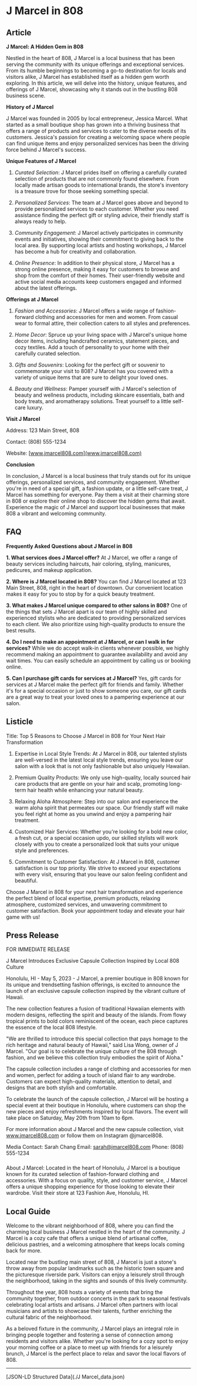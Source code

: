 # J Marcel in 808

## Article
**J Marcel: A Hidden Gem in 808**

Nestled in the heart of 808, J Marcel is a local business that has been serving the community with its unique offerings and exceptional services. From its humble beginnings to becoming a go-to destination for locals and visitors alike, J Marcel has established itself as a hidden gem worth exploring. In this article, we will delve into the history, unique features, and offerings of J Marcel, showcasing why it stands out in the bustling 808 business scene.

**History of J Marcel**

J Marcel was founded in 2005 by local entrepreneur, Jessica Marcel. What started as a small boutique shop has grown into a thriving business that offers a range of products and services to cater to the diverse needs of its customers. Jessica's passion for creating a welcoming space where people can find unique items and enjoy personalized services has been the driving force behind J Marcel's success.

**Unique Features of J Marcel**

1. *Curated Selection*: J Marcel prides itself on offering a carefully curated selection of products that are not commonly found elsewhere. From locally made artisan goods to international brands, the store's inventory is a treasure trove for those seeking something special.

2. *Personalized Services*: The team at J Marcel goes above and beyond to provide personalized services to each customer. Whether you need assistance finding the perfect gift or styling advice, their friendly staff is always ready to help.

3. *Community Engagement*: J Marcel actively participates in community events and initiatives, showing their commitment to giving back to the local area. By supporting local artists and hosting workshops, J Marcel has become a hub for creativity and collaboration.

4. *Online Presence*: In addition to their physical store, J Marcel has a strong online presence, making it easy for customers to browse and shop from the comfort of their homes. Their user-friendly website and active social media accounts keep customers engaged and informed about the latest offerings.

**Offerings at J Marcel**

1. *Fashion and Accessories*: J Marcel offers a wide range of fashion-forward clothing and accessories for men and women. From casual wear to formal attire, their collection caters to all styles and preferences.

2. *Home Decor*: Spruce up your living space with J Marcel's unique home decor items, including handcrafted ceramics, statement pieces, and cozy textiles. Add a touch of personality to your home with their carefully curated selection.

3. *Gifts and Souvenirs*: Looking for the perfect gift or souvenir to commemorate your visit to 808? J Marcel has you covered with a variety of unique items that are sure to delight your loved ones.

4. *Beauty and Wellness*: Pamper yourself with J Marcel's selection of beauty and wellness products, including skincare essentials, bath and body treats, and aromatherapy solutions. Treat yourself to a little self-care luxury.

**Visit J Marcel**

Address: 123 Main Street, 808

Contact: (808) 555-1234

Website: [www.jmarcel808.com](www.jmarcel808.com)

**Conclusion**

In conclusion, J Marcel is a local business that truly stands out for its unique offerings, personalized services, and community engagement. Whether you're in need of a special gift, a fashion update, or a little self-care treat, J Marcel has something for everyone. Pay them a visit at their charming store in 808 or explore their online shop to discover the hidden gems that await. Experience the magic of J Marcel and support local businesses that make 808 a vibrant and welcoming community.

## FAQ
**Frequently Asked Questions about J Marcel in 808**

**1. What services does J Marcel offer?**
At J Marcel, we offer a range of beauty services including haircuts, hair coloring, styling, manicures, pedicures, and makeup application.

**2. Where is J Marcel located in 808?**
You can find J Marcel located at 123 Main Street, 808, right in the heart of downtown. Our convenient location makes it easy for you to stop by for a quick beauty treatment.

**3. What makes J Marcel unique compared to other salons in 808?**
One of the things that sets J Marcel apart is our team of highly skilled and experienced stylists who are dedicated to providing personalized services to each client. We also prioritize using high-quality products to ensure the best results.

**4. Do I need to make an appointment at J Marcel, or can I walk in for services?**
While we do accept walk-in clients whenever possible, we highly recommend making an appointment to guarantee availability and avoid any wait times. You can easily schedule an appointment by calling us or booking online.

**5. Can I purchase gift cards for services at J Marcel?**
Yes, gift cards for services at J Marcel make the perfect gift for friends and family. Whether it's for a special occasion or just to show someone you care, our gift cards are a great way to treat your loved ones to a pampering experience at our salon.

## Listicle
Title: Top 5 Reasons to Choose J Marcel in 808 for Your Next Hair Transformation

1. Expertise in Local Style Trends: At J Marcel in 808, our talented stylists are well-versed in the latest local style trends, ensuring you leave our salon with a look that is not only fashionable but also uniquely Hawaiian.

2. Premium Quality Products: We only use high-quality, locally sourced hair care products that are gentle on your hair and scalp, promoting long-term hair health while enhancing your natural beauty.

3. Relaxing Aloha Atmosphere: Step into our salon and experience the warm aloha spirit that permeates our space. Our friendly staff will make you feel right at home as you unwind and enjoy a pampering hair treatment.

4. Customized Hair Services: Whether you're looking for a bold new color, a fresh cut, or a special occasion updo, our skilled stylists will work closely with you to create a personalized look that suits your unique style and preferences.

5. Commitment to Customer Satisfaction: At J Marcel in 808, customer satisfaction is our top priority. We strive to exceed your expectations with every visit, ensuring that you leave our salon feeling confident and beautiful.

Choose J Marcel in 808 for your next hair transformation and experience the perfect blend of local expertise, premium products, relaxing atmosphere, customized services, and unwavering commitment to customer satisfaction. Book your appointment today and elevate your hair game with us!

## Press Release
FOR IMMEDIATE RELEASE

J Marcel Introduces Exclusive Capsule Collection Inspired by Local 808 Culture

Honolulu, HI - May 5, 2023 - J Marcel, a premier boutique in 808 known for its unique and trendsetting fashion offerings, is excited to announce the launch of an exclusive capsule collection inspired by the vibrant culture of Hawaii.

The new collection features a fusion of traditional Hawaiian elements with modern designs, reflecting the spirit and beauty of the islands. From flowy tropical prints to bold colors reminiscent of the ocean, each piece captures the essence of the local 808 lifestyle.

"We are thrilled to introduce this special collection that pays homage to the rich heritage and natural beauty of Hawaii," said Lisa Wong, owner of J Marcel. "Our goal is to celebrate the unique culture of the 808 through fashion, and we believe this collection truly embodies the spirit of Aloha."

The capsule collection includes a range of clothing and accessories for men and women, perfect for adding a touch of island flair to any wardrobe. Customers can expect high-quality materials, attention to detail, and designs that are both stylish and comfortable.

To celebrate the launch of the capsule collection, J Marcel will be hosting a special event at their boutique in Honolulu, where customers can shop the new pieces and enjoy refreshments inspired by local flavors. The event will take place on Saturday, May 20th from 10am to 6pm.

For more information about J Marcel and the new capsule collection, visit www.jmarcel808.com or follow them on Instagram @jmarcel808.

Media Contact:
Sarah Chang
Email: sarah@jmarcel808.com
Phone: (808) 555-1234

###

About J Marcel:
Located in the heart of Honolulu, J Marcel is a boutique known for its curated selection of fashion-forward clothing and accessories. With a focus on quality, style, and customer service, J Marcel offers a unique shopping experience for those looking to elevate their wardrobe. Visit their store at 123 Fashion Ave, Honolulu, HI.

## Local Guide
Welcome to the vibrant neighborhood of 808, where you can find the charming local business J Marcel nestled in the heart of the community. J Marcel is a cozy cafe that offers a unique blend of artisanal coffee, delicious pastries, and a welcoming atmosphere that keeps locals coming back for more.

Located near the bustling main street of 808, J Marcel is just a stone's throw away from popular landmarks such as the historic town square and the picturesque riverside park. Visitors can enjoy a leisurely stroll through the neighborhood, taking in the sights and sounds of this lively community.

Throughout the year, 808 hosts a variety of events that bring the community together, from outdoor concerts in the park to seasonal festivals celebrating local artists and artisans. J Marcel often partners with local musicians and artists to showcase their talents, further enriching the cultural fabric of the neighborhood.

As a beloved fixture in the community, J Marcel plays an integral role in bringing people together and fostering a sense of connection among residents and visitors alike. Whether you're looking for a cozy spot to enjoy your morning coffee or a place to meet up with friends for a leisurely brunch, J Marcel is the perfect place to relax and savor the local flavors of 808.


---

[JSON-LD Structured Data](./J Marcel_data.json)
